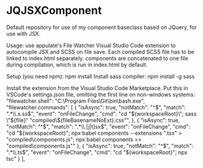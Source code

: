 # JQJSXComponent
Default repository for use of my component baseclass based on JQuery, for use with JSX.

Usage: use appulate's File Watcher Visual Studio Code extension to autocompile JSX and SCSS on file save. Each compiled SCSS file has to be linked to index.html separately. components are concatenated to one file during compilation, which is run in index.html by default.

Setup (you need npm):
npm install 
Install sass compiler:
npm install -g sass

Install the extension from the Visual Studio Code Marketplace. 
Put this in VSCode's settings.json file, omitting the first line on non-windows systems:
"filewatcher.shell": "C:\\Program Files\\Git\\bin\\bash.exe",
    "filewatcher.commands": [
        {
            "isAsync": true,
            "notMatch": "^$",
            "match": ".*\\.s.ss$",
            "event": "onFileChange",
            "cmd": "cd \"${workspaceRoot}\"; sass \"${file}\" \"compiled\\${fileBasenameNoExt}.css\"",
        },
        {
            "isAsync": true,
            "notMatch": "^$",
            "match": ".*\\.[j|t]sx$",
            "event": "onFileChange",
            "cmd": "cd \"${workspaceRoot}\"; npx babel components --extensions \".tsx\" > \"compiled\\components.js\"; npx babel components >> \"compiled\\components.js\""
        },
        {
            "isAsync": true,
            "notMatch": "^$",
            "match": ".*\\.ts$",
            "event": "onFileChange",
            "cmd": "cd \"${workspaceRoot}\"; npx tsc"
        }
    ],
